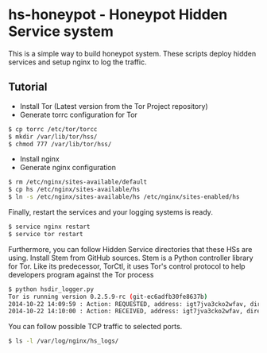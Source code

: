 hs-honeypot - Honeypot Hidden Service system
============================================

This is a simple way to build honeypot system. These scripts deploy hidden services and setup nginx to log the traffic.

Tutorial
--------

- Install Tor (Latest version from the Tor Project repository)
- Generate torrc configuration for Tor

```sh
$ cp torrc /etc/tor/torcc
$ mkdir /var/lib/tor/hss/
$ chmod 777 /var/lib/tor/hss/
```

- Install nginx
- Generate nginx configuration

```sh
$ rm /etc/nginx/sites-available/default
$ cp hs /etc/nginx/sites-available/hs
$ ln -s /etc/nginx/sites-available/hs /etc/nginx/sites-enabled/hs
```

Finally, restart the services and your logging systems is ready.

```sh
$ service nginx restart
$ service tor restart
```

Furthermore, you can follow Hidden Service directories that these HSs are using. Install Stem from GitHub sources. Stem is a Python controller library for Tor. Like its predecessor, TorCtl, it uses Tor's control protocol to help developers program against the Tor process

```sh
$ python hsdir_logger.py
Tor is running version 0.2.5.9-rc (git-ec6adfb30fe8637b)
2014-10-22 14:09:59 : Action: REQUESTED, address: igt7jva3cko2wfav, directory: $50E1DE9D8A47B3507646E590EAFDFEB94A48FD4C~binar20140514, directory_fingerprint: 50E1DE9D8A47B3507646E590EAFDFEB94A48FD4C, directory_nickname: binar20140514, descriptor_id: kdct2pzz2jiaenvb5ga2emzg2fjskyta
2014-10-22 14:10:00 : Action: RECEIVED, address: igt7jva3cko2wfav, directory: $50E1DE9D8A47B3507646E590EAFDFEB94A48FD4C~binar20140514, directory_fingerprint: 50E1DE9D8A47B3507646E590EAFDFEB94A48FD4C, directory_nickname: binar20140514, descriptor_id: None
```

You can follow possible TCP traffic to selected ports.

```sh
$ ls -l /var/log/nginx/hs_logs/
```
